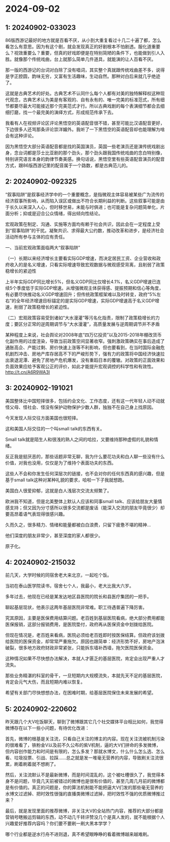 # 2024-09-02

## 1: 20240902-033023

86版西游记最好的地方就是百看不厌，从小到大重复看过十几二十遍了都，怎么看怎么有意思。因为有这个剧，就会发现真正的好剧根本不怕剧透。服化道重要么？视效重要么？重要，但真的好戏即便是在特别简陋的条件下，也能做到引人入胜。就像那个传统戏曲，台上就那么简单几件道具，就能演的让人百看不厌。

那一版的西游记的台词对白除了没有唱词，其实整个真就跟传统戏曲差不多，说得是字正腔圆，韵味无穷，又富有生活趣味，生动自然。那种对白后来就几乎绝迹了。

这就是古典艺术的好处。古典艺术不认同什么每个人都有对美的独特解释权这种现代观念，古典艺术认为美是有客观的、自有永有的、唯一完美的标准范式，所有细节都要尽最大可能接近那个完美范式才行。所以古典戏剧的每个表演细节都会去细细打磨，找一个最完美的演绎方式，形成规范传承下去。

我看有人在视频评论区评论黑悟空的英语配音很不错，甚至可能比汉语配音更好，下边很多人还骂那条评论崇洋媚外。我听了一下黑悟空的英语配音却也能理解为啥会有这种评论。

因为黑悟空大部分英语配音都是找的英国演员，英国一些老演员还是演传统戏剧出身，念台词都是莎士比亚剧的那个劲头，那个劲头跟我国传统戏曲的念白特别像，特别讲究语言本身的韵律节奏美感。换句话说，黑悟空里有些英语配音演员的配音方式，跟86版西游记里的配音属于一个路数，都是古典范儿的。

## 2: 20240902-092325

“叙事陷阱”是叙事经济学中的一个重要概念，是指微观主体容易被某些广为流传的经济叙事所影响，从而陷入误区或做出不符合长期利益的判断。这些叙事可能是由于长久以来深入人心，但时移世易，未能与时俱进；也可能是复杂问题简单化，片面分析；抑或是迎合公众情绪，得出倾向性结论。

宏观政策在制定、沟通、实施等方面均有赖于社会共识，因此会在一定程度上受到“叙事陷阱”的干扰。凝聚共识、求得最大公约数，推动改革和进步，是经济社会活动所有参与主体的应有责任。

一、当前宏观政策面临两大“叙事陷阱”

（一）长期以来经济增长主要看实际GDP增速，而决定居民工资、企业营收和政府收入的是名义增速，只看实际增速导致宏观数据与微观感受背离，且削弱了政策稳增长的紧迫性

上半年实际GDP同比增长5%，但名义GDP同比仅增长4.1%，名义GDP增速已连续5个季度低于实际GDP增速。从增强微观主体获得感、提振预期和信心等角度，有必要尽快推动名义GDP增速回升；但传统政策框架难以及时转变，政府“5%左右”的全年经济增速目标锚定的是实际GDP增速，实际GDP增速高于名义GDP增速，削弱了政策稳增长的紧迫性。

（二）宏观政策容易受到诸如“大水漫灌”等污名化指责，限制了政策稳增长的力度；要区分正常的逆周期调节与“大水漫灌”，高质量发展与逆周期调节并不矛盾

某种程度上来说，社会舆论对2008年底“四万亿投资”以及2015-2018年棚改货币化副作用的过度渲染，导致当前政策空间显著收窄。强刺激政策确实在事后造成了通胀高企、产能过剩、房价快速上涨等不利影响，但也要看到，在当时国际金融危机剧烈冲击、房地产库存居高不下的严峻形势下，强有力的政策将中国经济快速拉出衰退泥潭、避免了房地产危机爆发，没有重蹈日本的覆辙。对政策的正面效果和负面效果应给予客观公正的评价，如此才能提升宏观调控的科学性和有效性。http://t.cn/A6R9WA3I

## 3: 20240902-191021

美国整体比中国短择很多，包括约会文化、工作态度，还有这一代年轻人动不动就怪父母、怪社会、怪没有保护动物保护少数人群，独独不在自己身上找原因。

今天发现人际交往方面美国也很短择。

这和美国人际交往的一个叫small talk的东西有关。

Small talk就是陌生人和很浅的熟人之间的哈拉，又要维持那种虚假的礼貌和情绪。

反正我是挺厌恶的，那些话题非常无聊，我为什么要花功夫和白人聊一些没有什么价值，对我也没用，仅仅是为了维持个表面功夫的东西。

这些人不会和你发生任何深层次的链接，也不会对你的任何东西真的感兴趣，但是基于small talk这种对某种礼貌的要求，哈啦一下子我就想跑。

美国白人很爱抑郁，这就是白人浅层次交流太频繁了。

欧洲我不知道，但是北美整体上默认人应该和同事small talk、应该给朋友大量情感支持；但又因为分寸感所以很多交流都是废话（能深入交流的朋友毕竟很少）却要高昂着语气表现得很感兴趣。

久而久之，很多精力、情绪和能量都被白白浪费，只留下疲惫不堪的精神…

他们深度的朋友非常少，甚至深度的家人都很少。

原子化。

## 4: 20240902-215032

前几天，大学时候的同宿舍老大来北京，一起吃个饭。

当初在泰山医学院读书，宿舍七个人，我最小，老大比我大六岁。

多年过去，他现在已经是某发达地区县医院的院长和县医疗集团的一把手。

聊起基层现状，他表示这两年基层医院非常难。职工待遇普遍下降厉害。

究其原因，主要是医保费用结算问题。老百姓到基层医院看病，绝大部分费用都能医保报销，这部分报销费用，是医院垫付，政府再从医保资金中划拨给医院。

但现在情况是，老百姓来看病，医院必须给老百姓即时按医保结算。但政府该划拨给医院的医保资金，却常常严重拖欠。原因也跟简单：经济形势不好，房地产泡沫破裂，很多地方政府财政非常紧张，只能拆东墙补西墙，拖欠医院医保资金。

这种情况如果不尽快想办法解决，本就人才匮乏的基层医院，肯定会出现严重人才流失。

那些业务精湛的科室的骨干，一旦短期内大规模流失，本就先天不足的基层医院，肯定会元气大伤，而且短期内难以恢复。

希望有关部门尽快想想办法，在困难时期，给基层医院保住未来发展的希望。

## 5: 20240902-220602

昨天跟几个大V吃饭聊天，聊到了微博跟其它几个社交媒体平台相比如何，我觉得微博存在以下一些小问题，有待优化改进：

首先，微博的根基是关注流，只看自己关注的博主的内容。现在关注流被机制污染的很难看了，铁粉金V以及前不久公布的紫V机制，逼的大V们拼命的多发微博，但内容创作能力和时间是有限的，怎么多发？那就水博文，什么什么怎么选、怎么看、垃圾投票、引战、拉踩……总之就是发一堆毫无营养的内容，导致刷关注流很累，刷着刷着就不想刷了。

然后，关注流默认不是最新微博，而是时间混乱的，这个被吐槽很久了，我觉得本身不是问题，毕竟几天前被错过的微博也是很有价值的，甚至几周几月前的微博都是有价值的。真正的问题是，你的算法机制能不能把逼大V们发的那些毫无营养的水博文过滤掉、把时效性很强的直播类微博过滤掉，把时效性不强的优质微博推过来？

最后，就是发现里面的推荐微博，非关注大V的全站热门内容，推荐的大部分都是营销号瞎搬运剪辑的东西，动不动几千转评赞没几个是真人发的，就不能根据个人兴趣爱好推荐内容吗？你们要不要刷一刷大黑本学学？

哪个行业都是逆水行舟不进则退，真不希望眼睁睁的看着微博越来越难刷。

